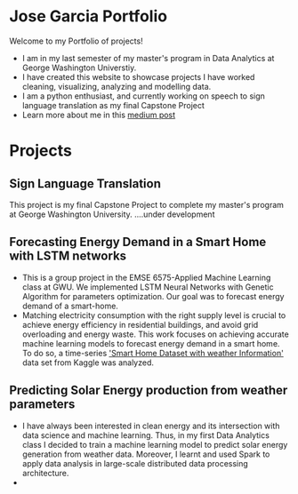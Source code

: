 # Jose Garcia Portfolio

Welcome to my Portfolio of projects! 
- I am in my last semester of my master's program in Data Analytics at George Washington Universtiy.
- I have created this website to showcase projects I have worked cleaning, visualizing, analyzing and modelling data.
- I am a python enthusiast, and currently working on speech to sign language translation as my final Capstone Project
- Learn more about me in this [medium post](https://medium.com/@garciaguerra.jl/my-journey-from-petroleum-engineering-to-data-science-a7f05919d406)

# Projects

## Sign Language Translation 

This project is my final Capstone Project to complete my master's program at George Washington University.
....under development

## Forecasting Energy Demand in a Smart Home with LSTM networks
- This is a group project in the EMSE 6575-Applied Machine Learning class at GWU. We implemented LSTM Neural Networks with Genetic Algorithm for parameters optimization. Our goal was to forecast energy demand of a smart-home.
- Matching electricity consumption with the right supply level is crucial to achieve energy efficiency in residential buildings, and avoid grid overloading and energy waste. This work focuses on achieving accurate machine learning models to forecast energy demand in a smart home. 
To do so, a time-series ['Smart Home Dataset with weather Information'](https://www.kaggle.com/taranvee/smart-home-dataset-with-weather-information) data set from Kaggle was analyzed. 


## Predicting Solar Energy production from weather parameters
- I have always been interested in clean energy and its intersection with data science and machine learning. Thus, in my first Data Analytics class I decided to train a  machine learning model to predict solar energy generation from weather data. Moreover, I learnt and used Spark to apply data analysis in large-scale distributed data processing architecture.
- 
